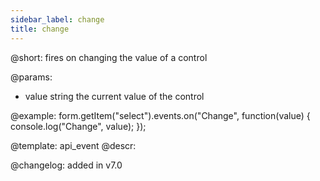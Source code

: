 ```yaml
---
sidebar_label: change
title: change
---          
```


@short: fires on changing the value of a control
 

@params:
- value     string     the current value of the control


@example:
form.getItem("select").events.on("Change", function(value) {
    console.log("Change", value);
});


@template: api_event
@descr:

@changelog: added in v7.0
